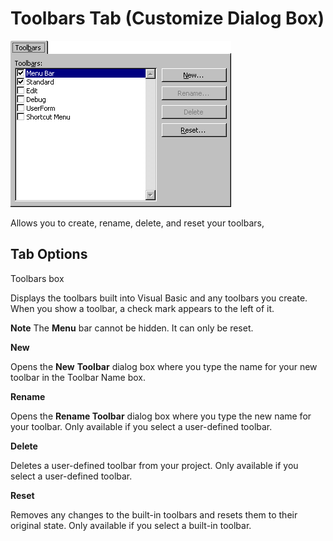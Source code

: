 
# Toolbars Tab (Customize Dialog Box)


![](images/toolbtab_ZA01201771.gif)



Allows you to create, rename, delete, and reset your toolbars,

## Tab Options

Toolbars box

Displays the toolbars built into Visual Basic and any toolbars you create. When you show a toolbar, a check mark appears to the left of it.


 **Note**  The  **Menu** bar cannot be hidden. It can only be reset.

 **New**

Opens the  **New** **Toolbar** dialog box where you type the name for your new toolbar in the Toolbar Name box.

 **Rename**

Opens the  **Rename Toolbar** dialog box where you type the new name for your toolbar. Only available if you select a user-defined toolbar.

 **Delete**

Deletes a user-defined toolbar from your project. Only available if you select a user-defined toolbar.

 **Reset**

Removes any changes to the built-in toolbars and resets them to their original state. Only available if you select a built-in toolbar.

